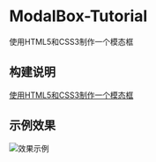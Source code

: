 # ModalBox-Tutorial


使用HTML5和CSS3制作一个模态框

## 构建说明


[使用HTML5和CSS3制作一个模态框](http://www.lovchun.com/posts/2018/1/24/%E4%BD%BF%E7%94%A8HTML5%E5%92%8CCSS3%E5%88%B6%E4%BD%9C%E4%B8%80%E4%B8%AA%E6%A8%A1%E6%80%81%E6%A1%86.html)

## 示例效果


![效果示例](https://ws4.sinaimg.cn/large/006OyqbNly1fnrv5zxi0fg30j50f4jsk.gif)
